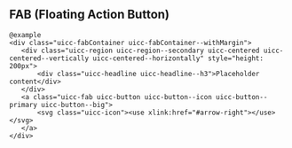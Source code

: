 ## FAB (Floating Action Button)
  
    @example
    <div class="uicc-fabContainer uicc-fabContainer--withMargin">
       <div class="uicc-region uicc-region--secondary uicc-centered uicc-centered--vertically uicc-centered--horizontally" style="height: 200px">
           <div class="uicc-headline uicc-headline--h3">Placeholder content</div>
       </div>
       <a class="uicc-fab uicc-button uicc-button--icon uicc-button--primary uicc-button--big">
           <svg class="uicc-icon"><use xlink:href="#arrow-right"></use></svg>
       </a>
    </div>
